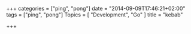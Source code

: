+++
categories = ["ping", "pong"]
date = "2014-09-09T17:46:21+02:00"
tags = ["ping", "pong"]
Topics = [ "Development", "Go" ]
title = "kebab"

+++


